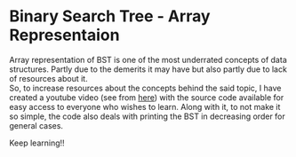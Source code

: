 # Binary Search Tree - Array Representaion

Array representation of BST is one of the most underrated concepts of data structures. Partly due to the demerits it may have but also partly due to lack of resources about it.
<br>So, to increase resources about the concepts behind the said topic, I have created a youtube video (see from <a href= "https://youtu.be/ZBN6QoKgSwA">here</a>) with the source code available for easy access to everyone who wishes to learn.
Along with it, to not make it so simple, the code also deals with printing the BST in decreasing order for general cases.

Keep learning!!
